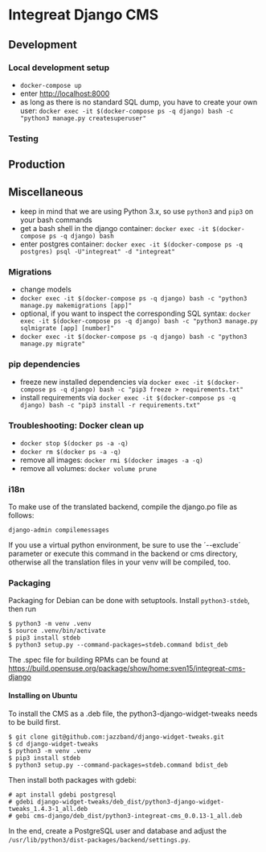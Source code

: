 # Integreat Django CMS
## Development
### Local development setup
* `docker-compose up`
* enter [http://localhost:8000](http://localhost:8000)
* as long as there is no standard SQL dump, you have to create your own user: `docker exec -it $(docker-compose ps -q django) bash -c "python3 manage.py createsuperuser"`

### Testing

## Production

## Miscellaneous
* keep in mind that we are using Python 3.x, so use `python3` and `pip3` on your bash commands
* get a bash shell in the django container: `docker exec -it $(docker-compose ps -q django) bash`
* enter postgres container: `docker exec -it $(docker-compose ps -q postgres) psql -U"integreat" -d "integreat"`

### Migrations
* change models
* `docker exec -it $(docker-compose ps -q django) bash -c "python3 manage.py makemigrations [app]"`
* optional, if you want to inspect the corresponding SQL syntax: `docker exec -it $(docker-compose ps -q django) bash -c "python3 manage.py sqlmigrate [app] [number]"`
* `docker exec -it $(docker-compose ps -q django) bash -c "python3 manage.py migrate"`

### pip dependencies
* freeze new installed dependencies via `docker exec -it $(docker-compose ps -q django) bash -c "pip3 freeze > requirements.txt"`
* install requirements via `docker exec -it $(docker-compose ps -q django) bash -c "pip3 install -r requirements.txt"`

### Troubleshooting: Docker clean up
* `docker stop $(docker ps -a -q)`
* `docker rm $(docker ps -a -q)`
* remove all images: `docker rmi $(docker images -a -q)`
* remove all volumes: `docker volume prune`

### i18n
To make use of the translated backend, compile the django.po file as follows:

`django-admin compilemessages`

If you use a virtual python environment, be sure to use the ´--exclude´ parameter or execute this command in the backend or cms directory, otherwise all the translation files in your venv will be compiled, too.

### Packaging
Packaging for Debian can be done with setuptools. Install `python3-stdeb`, then run
```
$ python3 -m venv .venv
$ source .venv/bin/activate
$ pip3 install stdeb
$ python3 setup.py --command-packages=stdeb.command bdist_deb
```
The .spec file for building RPMs can be found at https://build.opensuse.org/package/show/home:sven15/integreat-cms-django

#### Installing on Ubuntu
To install the CMS as a .deb file, the python3-django-widget-tweaks needs to be build first.
````
$ git clone git@github.com:jazzband/django-widget-tweaks.git
$ cd django-widget-tweaks
$ python3 -m venv .venv
$ pip3 install stdeb
$ python3 setup.py --command-packages=stdeb.command bdist_deb
````
Then install both packages with gdebi:
````
# apt install gdebi postgresql
# gdebi django-widget-tweaks/deb_dist/python3-django-widget-tweaks_1.4.3-1_all.deb
# gebi cms-django/deb_dist/python3-integreat-cms_0.0.13-1_all.deb
````
In the end, create a PostgreSQL user and database and adjust the `/usr/lib/python3/dist-packages/backend/settings.py`.